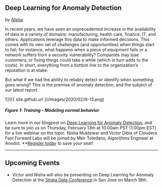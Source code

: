 ## Deep Learning for Anomaly Detection

*by [Nisha](https://twitter.com/NishaMuktewar)*


In recent years, we have seen an unprecedented increase in the availability of data in a variety of domains: manufacturing, health care, finance, IT, and others. Applications leverage this data to make informed decisions. This comes with its own set of challenges (and opportunities) when things start to fail; for instance, what happens when a piece of equipment fails or a network suffers from a security vulnerability? Companies may lose customers, or fixing things could take a while (which in turn adds to the costs). In short, everything from a bottom line to the organization’s reputation is at stake. 

But what if we had the ability to reliably detect or identify when something goes wrong? This is the premise of anomaly detection, and the subject of our latest report.

![]({{ site.github.url }}/images/2020/02/ill-13.png)
##### Figure 1: Training - Modeling normal behavior

Learn more in our blogpost on [Deep Learning for Anomaly Detection](https://blog.fastforwardlabs.com/2020/02/05/deep-learning-for-anomaly-detection.html), and be sure to join us on Thursday, February 13th at 10:00am PST (1:00pm EST) for a live webinar on the topic. Nisha Muktewar and Victor Dibia of Cloudera Fast Forward Labs will be joined by Meir Toledano, Algorithms 
Engineer at Anodot. **[Register today](https://www.cloudera.com/about/events/webinars/deep-learning-for-anomaly-detection.html?utm_medium=cldr-properties&utm_source=blog&keyplay=ml&utm_campaign=FY21-Q1_CW_AMER_Webinar_2020-02-13%0A&cid=7012H000001OYfQ) to save your seat!

---

## Upcoming Events

* Victor and Nisha will also be presenting on Deep Learning for Anomaly Detection at the [Strata Data Conference](https://conferences.oreilly.com/strata-data-ai/stai-ca/public/schedule/detail/80421) in San Jose on March 18th.
